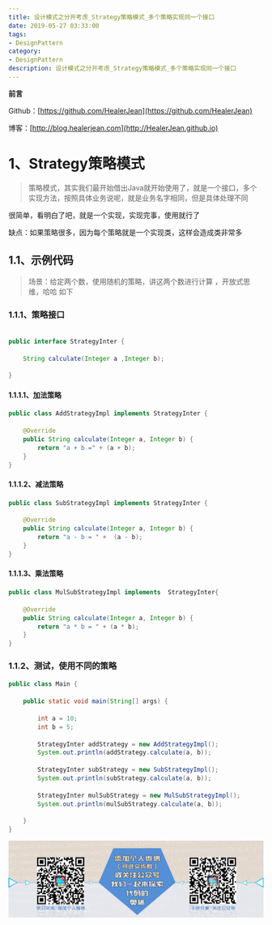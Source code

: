 ```yaml
---
title: 设计模式之分开考虑_Strategy策略模式_多个策略实现同一个接口
date: 2019-05-27 03:33:00
tags: 
- DesignPattern
category: 
- DesignPattern
description: 设计模式之分开考虑_Strategy策略模式_多个策略实现同一个接口
---
```




**前言**     

 Github：[https://github.com/HealerJean](https://github.com/HealerJean)         

 博客：[http://blog.healerjean.com](http://HealerJean.github.io)            



# 1、Strategy策略模式

> 策略模式，其实我们最开始借出Java就开始使用了，就是一个接口，多个实现方法，按照具体业务说呢，就是业务名字相同，但是具体处理不同   



很简单，看明白了吧，就是一个实现，实现完事，使用就行了        

缺点：如果策略很多，因为每个策略就是一个实现类，这样会造成类非常多





## 1.1、示例代码

> 场景：给定两个数，使用随机的策略，讲这两个数进行计算 ，开放式思维，哈哈  如下



### 1.1.1、策略接口

```java

public interface StrategyInter {

    String calculate(Integer a ,Integer b);

}
```



#### 1.1.1.1、加法策略

```java
public class AddStrategyImpl implements StrategyInter {

    @Override
    public String calculate(Integer a, Integer b) {
        return "a + b =" + (a + b);
    }
}
```

#### 1.1.1.2、减法策略

```java
public class SubStrategyImpl implements StrategyInter {

    @Override
    public String calculate(Integer a, Integer b) {
        return "a - b = " +  (a - b);
    }
}
```

#### 1.1.1.3、乘法策略

```java
public class MulSubStrategyImpl implements  StrategyInter{

    @Override
    public String calculate(Integer a, Integer b) {
        return "a * b = " + (a * b);
    }
}

```



### 1.1.2、测试，使用不同的策略

```java
public class Main {

    public static void main(String[] args) {

        int a = 10;
        int b = 5;

        StrategyInter addStrategy = new AddStrategyImpl();
        System.out.println(addStrategy.calculate(a, b));

        StrategyInter subStrategy = new SubStrategyImpl();
        System.out.println(subStrategy.calculate(a, b));

        StrategyInter mulSubStrategy = new MulSubStrategyImpl();
        System.out.println(mulSubStrategy.calculate(a, b));

    }
}
```





![](https://raw.githubusercontent.com/HealerJean/HealerJean.github.io/master/assets/img/artical_bottom.jpg)



<!-- Gitalk 评论 start  -->

<link rel="stylesheet" href="https://unpkg.com/gitalk/dist/gitalk.css">

<script src="https://unpkg.com/gitalk@latest/dist/gitalk.min.js"></script> 
<div id="gitalk-container"></div>    
 <script type="text/javascript">
    var gitalk = new Gitalk({
		clientID: `1d164cd85549874d0e3a`,
		clientSecret: `527c3d223d1e6608953e835b547061037d140355`,
		repo: `HealerJean.github.io`,
		owner: 'HealerJean',
		admin: ['HealerJean'],
		id: '60Wdt28U9PoLSuMD',
    });
    gitalk.render('gitalk-container');
</script> 


<!-- Gitalk end -->

